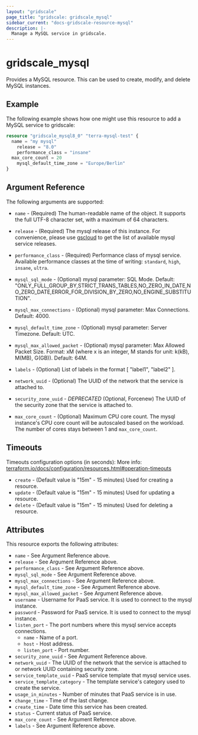 ```yaml
---
layout: "gridscale"
page_title: "gridscale: gridscale_mysql"
sidebar_current: "docs-gridscale-resource-mysql"
description: |-
  Manage a MySQL service in gridscale.
---
```


# gridscale_mysql


Provides a MySQL resource. This can be used to create, modify, and delete MySQL instances.

## Example

The following example shows how one might use this resource to add a MySQL service to gridscale:

```terraform
resource "gridscale_mysql8_0" "terra-mysql-test" {
  name = "my mysql"
	release = "8.0"
	performance_class = "insane"
  max_core_count = 20
	mysql_default_time_zone = "Europe/Berlin"
}
```

## Argument Reference

The following arguments are supported:

* `name` - (Required) The human-readable name of the object. It supports the full UTF-8 character set, with a maximum of 64 characters.

* `release` - (Required) The mysql release of this instance. For convenience, please use [gscloud](https://github.com/gridscale/gscloud) to get the list of available mysql service releases.

* `performance_class` - (Required) Performance class of mysql service. Available performance classes at the time of writing: `standard`, `high`, `insane`, `ultra`.

* `mysql_sql_mode` - (Optional) mysql parameter: SQL Mode. Default: "ONLY_FULL_GROUP_BY,STRICT_TRANS_TABLES,NO_ZERO_IN_DATE,NO_ZERO_DATE,ERROR_FOR_DIVISION_BY_ZERO,NO_ENGINE_SUBSTITUTION".

* `mysql_max_connections` - (Optional) mysql parameter: Max Connections. Default: 4000.

* `mysql_default_time_zone` - (Optional) mysql parameter: Server Timezone. Default: UTC.

* `mysql_max_allowed_packet` - (Optional) mysql parameter: Max Allowed Packet Size. Format: xM (where x is an integer, M stands for unit: k(kB), M(MB), G(GB)). Default: 64M.

* `labels` - (Optional) List of labels in the format [ "label1", "label2" ].

* `network_uuid` - (Optional) The UUID of the network that the service is attached to.

* `security_zone_uuid` -  *DEPRECATED* (Optional, Forcenew) The UUID of the security zone that the service is attached to.

* `max_core_count` - (Optional) Maximum CPU core count. The mysql instance's CPU core count will be autoscaled based on the workload. The number of cores stays between 1 and `max_core_count`.

## Timeouts

Timeouts configuration options (in seconds):
More info: [terraform.io/docs/configuration/resources.html#operation-timeouts](https://www.terraform.io/docs/configuration/resources.html#operation-timeouts)

* `create` - (Default value is "15m" - 15 minutes) Used for creating a resource.
* `update` - (Default value is "15m" - 15 minutes) Used for updating a resource.
* `delete` - (Default value is "15m" - 15 minutes) Used for deleting a resource.

## Attributes

This resource exports the following attributes:

* `name` - See Argument Reference above.
* `release` - See Argument Reference above.
* `performance_class` - See Argument Reference above.
* `mysql_sql_mode` - See Argument Reference above.
* `mysql_max_connections` - See Argument Reference above.
* `mysql_default_time_zone` - See Argument Reference above.
* `mysql_max_allowed_packet` - See Argument Reference above.
* `username` - Username for PaaS service. It is used to connect to the mysql instance.
* `password` - Password for PaaS service. It is used to connect to the mysql instance.
* `listen_port` - The port numbers where this mysql service accepts connections.
  * `name` - Name of a port.
  * `host` - Host address.
  * `listen_port` - Port number.
* `security_zone_uuid` - See Argument Reference above.
* `network_uuid` -  The UUID of the network that the service is attached to or network UUID containing security zone.
* `service_template_uuid` - PaaS service template that mysql service uses.
* `service_template_category` - The template service's category used to create the service.
* `usage_in_minutes` - Number of minutes that PaaS service is in use.
* `change_time` - Time of the last change.
* `create_time` - Date time this service has been created.
* `status` - Current status of PaaS service.
* `max_core_count` - See Argument Reference above.
* `labels` - See Argument Reference above.
